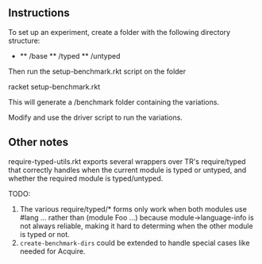 Instructions
------------

To set up an experiment, create a folder <project> with the following
directory structure:

  * <project>
    ** <project>/base
    ** <project>/typed
    ** <project>/untyped

Then run the setup-benchmark.rkt script on the folder

  racket setup-benchmark.rkt <project>

This will generate a <project>/benchmark folder containing the variations.

Modify and use the driver script to run the variations.

Other notes
-----------

require-typed-utils.rkt exports several wrappers over TR's require/typed that
correctly handles when the current module is typed or untyped, and whether the
required module is typed/untyped.

TODO:
1. The various require/typed/* forms only work when both modules use #lang ...
   rather than (module Foo ...) because module->language-info is not always
   reliable, making it hard to determing when the other module is typed or not.
2. `create-benchmark-dirs` could be extended to handle special cases like
   needed for Acquire.
